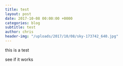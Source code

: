 ```yaml
---
title: test
layout: post
date: 2017-10-08 00:00:00 +0000
categories: blog
subtitle: test
author: chris
header-img: "/uploads/2017/10/08/sky-173742_640.jpg"
---
```



this is a test

see if it works

